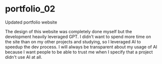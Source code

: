 # portfolio_02
Updated portfolio website

The design of this website was completely done myself but the development heavily leveraged GPT. I didn't want to spend more time on the site than on my other projects and studying, so I leveraged AI to speedup the dev process. I will always be transparent about my usage of AI because I want people to be able to trust me when I specify that a project didn't use AI at all. 
